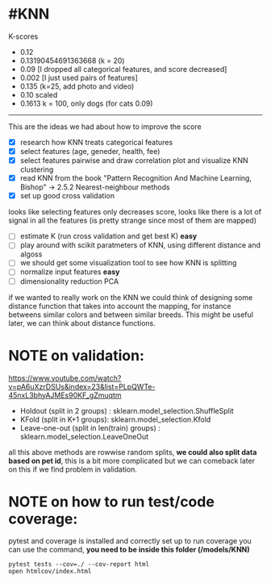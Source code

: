 #KNN
====

K-scores
- 0.12
- 0.13190454691363668 (k = 20)
- 0.09 [I dropped all categorical features, and score decreased]
- 0.002 [I just used pairs of features]
- 0.135 (k=25, add photo and video)
- 0.10 scaled
- 0.1613 k = 100, only dogs (for cats 0.09)

__________________________________________________________

This are the ideas we had about how to improve the score
- [x] research how KNN treats categorical features
- [X] select features (age, geneder, health, fee)
- [X] select features pairwise and draw correlation plot and visualize KNN clustering
- [x] read KNN from the book "Pattern Recognition And Machine Learning, Bishop" -> 2.5.2 Nearest-neighbour methods
- [X] set up good cross validation

looks like selecting features only decreases score, looks like there is a lot of signal in all the features (is pretty strange since most of them are mapped)

- [ ] estimate K (run cross validation and get best K) **easy**
- [ ] play around with scikit paratmeters of KNN, using different distance and algoss
- [ ] we should get some visualization tool to see how KNN is splitting
- [ ] normalize input features **easy**
- [ ] dimensionality reduction PCA

if we wanted to really work on the KNN we could think of designing some distance function that takes into account the mapping, for instance betweens similar colors and between similar breeds. This might be useful later, we can think about distance functions.

NOTE on validation:
====

https://www.youtube.com/watch?v=pA6uXzrDSUs&index=23&list=PLpQWTe-45nxL3bhyAJMEs90KF_gZmuqtm
- Holdout (split in 2 groups) : sklearn.model_selection.ShuffleSplit
- KFold (split in K+1 groups): sklearn.model_selection.Kfold
- Leave-one-out (split in len(train) groups) : sklearn.model_selection.LeaveOneOut

all this above methods are rowwise random splits, **we could also split data based on pet id**, this is a bit more complicated but we can comeback later on this if we find problem in validation.

NOTE on how to run test/code coverage:
====

pytest and coverage is installed and correctly set up
to run coverage you can use the command, **you need to be inside this folder (/models/KNN)**

```
pytest tests --cov=./ --cov-report html
open htmlcov/index.html
```


